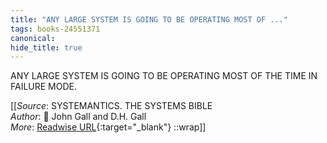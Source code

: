 ```yaml
---
title: "ANY LARGE SYSTEM IS GOING TO BE OPERATING MOST OF ..."
tags: books-24551371
canonical: 
hide_title: true
---
```


ANY LARGE SYSTEM IS GOING TO BE OPERATING MOST OF THE TIME IN FAILURE MODE.


[[_Source_: SYSTEMANTICS. THE SYSTEMS BIBLE<br>
_Author_: 📕 John Gall and D.H. Gall<br>
_More_: [Readwise URL](https://readwise.io/open/478842513){:target="_blank"}
::wrap]]
